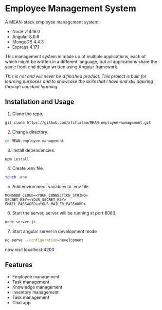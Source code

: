 # Employee Management System

A MEAN-stack employee management system.
* Node v14.16.0
* Angular 8.0.6
* MongoDB 4.4.3
* Express 4.17.1

This management system in made up of multiple applications, each of which might be written in a different language, but all applications share the same front end design written using Angular framework.

*This is not and will never be a finished product. This project is built for learning purposes and to showcase the skills that I have and still aquiring through constant learning*

## Installation and Usage
1. Clone the repo.
```bash
git clone https://github.com/afifialaa/MEAN-employee-management.git
```
2. Change directory.
```bash
cd MEAN-employee-management
```
3. Install dependencies.
```bash
npm install
```
4. Create .env file.
```bash
touch .env
```
5. Add environment variables to .env file.
```
MONGODB_CLOUD=<YOUR_CONNECTION_STRING>
SECRET_KEY=<YOUR_SECRET_KEY>
EMAIL_PASSWORD=<YOUR_MAILER_PASSWORD>
```
6. Start the server, server will be running at port 8080.
```bash
node server.js
```
7. Start angular server in development mode
```bash
ng serve --configuration=development
```
now visit localhost:4200

## Features
* Employee management
* Task management
* Knowledge management
* Inventory management
* Task management
* Chat app
